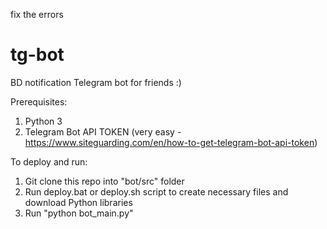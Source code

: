 fix the errors
# tg-bot
BD notification Telegram bot for friends :)

Prerequisites:
1. Python 3
2. Telegram Bot API TOKEN (very easy - https://www.siteguarding.com/en/how-to-get-telegram-bot-api-token)

To deploy and run:
1. Git clone this repo into "bot/src" folder
2. Run deploy.bat or deploy.sh script to create necessary files and download Python libraries
3. Run "python bot_main.py"